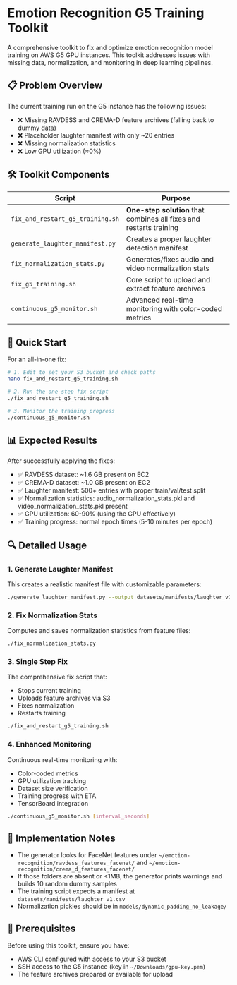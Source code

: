 # Emotion Recognition G5 Training Toolkit

A comprehensive toolkit to fix and optimize emotion recognition model training on AWS G5 GPU instances. This toolkit addresses issues with missing data, normalization, and monitoring in deep learning pipelines.

## 📋 Problem Overview

The current training run on the G5 instance has the following issues:

- ❌ Missing RAVDESS and CREMA-D feature archives (falling back to dummy data)
- ❌ Placeholder laughter manifest with only ~20 entries 
- ❌ Missing normalization statistics
- ❌ Low GPU utilization (≈0%)

## 🛠️ Toolkit Components

| Script | Purpose |
|--------|---------|
| `fix_and_restart_g5_training.sh` | **One-step solution** that combines all fixes and restarts training |
| `generate_laughter_manifest.py` | Creates a proper laughter detection manifest |
| `fix_normalization_stats.py` | Generates/fixes audio and video normalization stats |
| `fix_g5_training.sh` | Core script to upload and extract feature archives |
| `continuous_g5_monitor.sh` | Advanced real-time monitoring with color-coded metrics |

## 🚀 Quick Start

For an all-in-one fix:

```bash
# 1. Edit to set your S3 bucket and check paths
nano fix_and_restart_g5_training.sh

# 2. Run the one-step fix script
./fix_and_restart_g5_training.sh

# 3. Monitor the training progress
./continuous_g5_monitor.sh
```

## 📊 Expected Results

After successfully applying the fixes:

- ✅ RAVDESS dataset: ~1.6 GB present on EC2
- ✅ CREMA-D dataset: ~1.0 GB present on EC2
- ✅ Laughter manifest: 500+ entries with proper train/val/test split
- ✅ Normalization statistics: audio_normalization_stats.pkl and video_normalization_stats.pkl present
- ✅ GPU utilization: 60-90% (using the GPU effectively)
- ✅ Training progress: normal epoch times (5-10 minutes per epoch)

## 🔍 Detailed Usage

### 1. Generate Laughter Manifest

This creates a realistic manifest file with customizable parameters:

```bash
./generate_laughter_manifest.py --output datasets/manifests/laughter_v1.csv --samples 500
```

### 2. Fix Normalization Stats

Computes and saves normalization statistics from feature files:

```bash
./fix_normalization_stats.py
```

### 3. Single Step Fix

The comprehensive fix script that:
- Stops current training
- Uploads feature archives via S3
- Fixes normalization
- Restarts training

```bash
./fix_and_restart_g5_training.sh
```

### 4. Enhanced Monitoring

Continuous real-time monitoring with:
- Color-coded metrics
- GPU utilization tracking
- Dataset size verification
- Training progress with ETA
- TensorBoard integration

```bash
./continuous_g5_monitor.sh [interval_seconds]
```

## 📝 Implementation Notes

- The generator looks for FaceNet features under `~/emotion-recognition/ravdess_features_facenet/` and `~/emotion-recognition/crema_d_features_facenet/`
- If those folders are absent or <1MB, the generator prints warnings and builds 10 random dummy samples
- The training script expects a manifest at `datasets/manifests/laughter_v1.csv`
- Normalization pickles should be in `models/dynamic_padding_no_leakage/`

## 🧰 Prerequisites

Before using this toolkit, ensure you have:

- AWS CLI configured with access to your S3 bucket
- SSH access to the G5 instance (key in `~/Downloads/gpu-key.pem`)
- The feature archives prepared or available for upload
